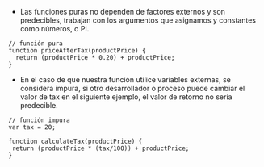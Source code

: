 * Las funciones puras no dependen de factores externos y son predecibles, trabajan con los argumentos que asignamos y constantes como números, o PI.
```
// función pura
function priceAfterTax(productPrice) {
  return (productPrice * 0.20) + productPrice;
}
```
* En el caso de que nuestra función utilice variables externas, se considera impura, si otro desarrollador o proceso puede cambiar el valor de tax en el siguiente ejemplo, el valor de retorno no sería predecible.

```
// función impura
var tax = 20;

function calculateTax(productPrice) {
 return (productPrice * (tax/100)) + productPrice; 
}
```